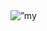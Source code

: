 <html>
<img src=”https://user-images.githubusercontent.com/73960535/155201763-468e117d-e4ba-4cfb-87ef-0197b24d7497.jpg" alt=”my banner”>
                                                                                                                </html>

